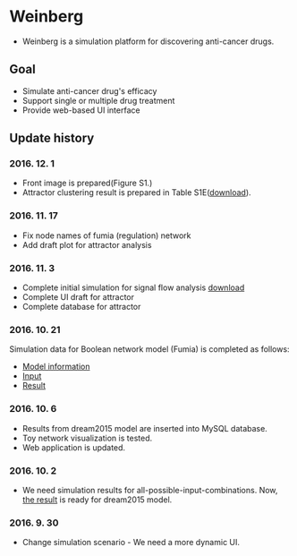 # Weinberg
* Weinberg is a simulation platform for discovering anti-cancer drugs.

## Goal
* Simulate anti-cancer drug's efficacy
* Support single or multiple drug treatment
* Provide web-based UI interface

## Update history
### 2016. 12. 1
* Front image is prepared(Figure S1.)
* Attractor clustering result is prepared in Table S1E([download](http://gofile.me/3gpVt/1uv2Z01Ki)).

### 2016. 11. 17
* Fix node names of fumia (regulation) network
* Add draft plot for attractor analysis 

### 2016. 11. 3
* Complete initial simulation for signal flow analysis [download](http://gofile.me/3gpVt/3G1y2N9Mv)
* Complete UI draft for attractor
* Complete database for attractor 

### 2016. 10. 21
Simulation data for Boolean network model (Fumia) is completed as follows:
* [Model information](http://gofile.me/3gpVt/y2dxkMQqC)
* [Input](http://gofile.me/3gpVt/U49KItViF)
* [Result](http://gofile.me/3gpVt/RFIJh6AK2)

### 2016. 10. 6

* Results from dream2015 model are inserted into MySQL database.
* Toy network visualization is tested.
* Web application is updated.

### 2016. 10. 2

* We need simulation results for all-possible-input-combinations. Now, [the result](http://gofile.me/3gpVt/XaMsc90e2) is ready for dream2015 model.

### 2016. 9. 30

* Change simulation scenario - We need a more dynamic UI.
